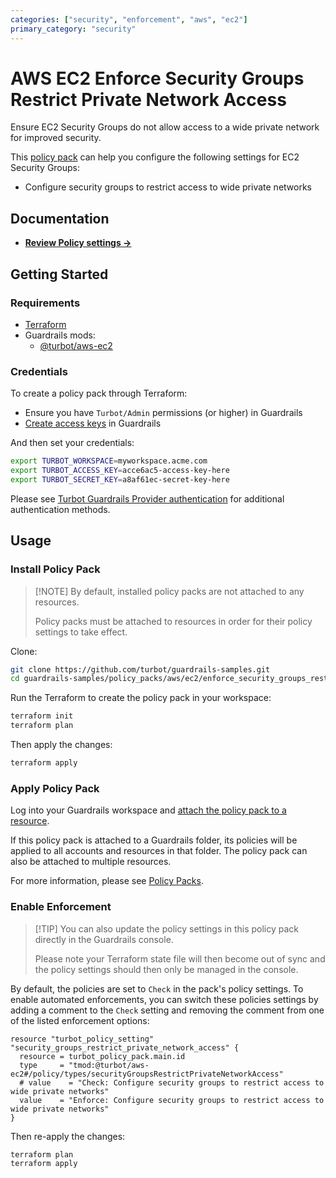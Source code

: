 ```yaml
---
categories: ["security", "enforcement", "aws", "ec2"]
primary_category: "security"
---
```


# AWS EC2 Enforce Security Groups Restrict Private Network Access

Ensure EC2 Security Groups do not allow access to a wide private network for improved security.

This [policy pack](https://turbot.com/guardrails/docs/concepts/policy-packs) can help you configure the following settings for EC2 Security Groups:

- Configure security groups to restrict access to wide private networks

## Documentation

- **[Review Policy settings →](https://hub.guardrails.turbot.com/policy-packs/enforce_security_groups_restrict_private_network_access/settings)**

## Getting Started

### Requirements

- [Terraform](https://developer.hashicorp.com/terraform/install)
- Guardrails mods:
  - [@turbot/aws-ec2](https://hub.guardrails.turbot.com/mods/aws/mods/aws-ec2)

### Credentials

To create a policy pack through Terraform:

- Ensure you have `Turbot/Admin` permissions (or higher) in Guardrails
- [Create access keys](https://turbot.com/guardrails/docs/guides/iam/access-keys#generate-a-new-guardrails-api-access-key) in Guardrails

And then set your credentials:

```sh
export TURBOT_WORKSPACE=myworkspace.acme.com
export TURBOT_ACCESS_KEY=acce6ac5-access-key-here
export TURBOT_SECRET_KEY=a8af61ec-secret-key-here
```

Please see [Turbot Guardrails Provider authentication](https://registry.terraform.io/providers/turbot/turbot/latest/docs#authentication) for additional authentication methods.

## Usage

### Install Policy Pack

> [\!NOTE]
> By default, installed policy packs are not attached to any resources.
>
> Policy packs must be attached to resources in order for their policy settings to take effect.

Clone:

```sh
git clone https://github.com/turbot/guardrails-samples.git
cd guardrails-samples/policy_packs/aws/ec2/enforce_security_groups_restrict_private_network_access
```

Run the Terraform to create the policy pack in your workspace:

```sh
terraform init
terraform plan
```

Then apply the changes:

```sh
terraform apply
```

### Apply Policy Pack

Log into your Guardrails workspace and [attach the policy pack to a resource](https://turbot.com/guardrails/docs/guides/policy-packs#attach-a-policy-pack-to-a-resource).

If this policy pack is attached to a Guardrails folder, its policies will be applied to all accounts and resources in that folder. The policy pack can also be attached to multiple resources.

For more information, please see [Policy Packs](https://turbot.com/guardrails/docs/concepts/policy-packs).

### Enable Enforcement

> [\!TIP]
> You can also update the policy settings in this policy pack directly in the Guardrails console.
>
> Please note your Terraform state file will then become out of sync and the policy settings should then only be managed in the console.

By default, the policies are set to `Check` in the pack's policy settings. To enable automated enforcements, you can switch these policies settings by adding a comment to the `Check` setting and removing the comment from one of the listed enforcement options:

```hcl
resource "turbot_policy_setting" "security_groups_restrict_private_network_access" {
  resource = turbot_policy_pack.main.id
  type     = "tmod:@turbot/aws-ec2#/policy/types/securityGroupsRestrictPrivateNetworkAccess"
  # value    = "Check: Configure security groups to restrict access to wide private networks"
  value    = "Enforce: Configure security groups to restrict access to wide private networks"
}
```

Then re-apply the changes:

```sh
terraform plan
terraform apply
```
